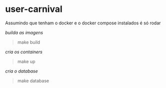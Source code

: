 # user-carnival

Assumindo que tenham o docker e o docker compose instalados é só rodar

*builda as imagens*
>make build

*cria os containers*
>make up

*cria o database*
>make database